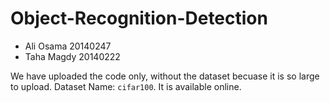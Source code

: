 # Object-Recognition-Detection

- Ali Osama 20140247
- Taha Magdy 20140222


We have uploaded the code only, without the dataset becuase it is so large to upload.
Dataset Name: `cifar100`. It is available online.

